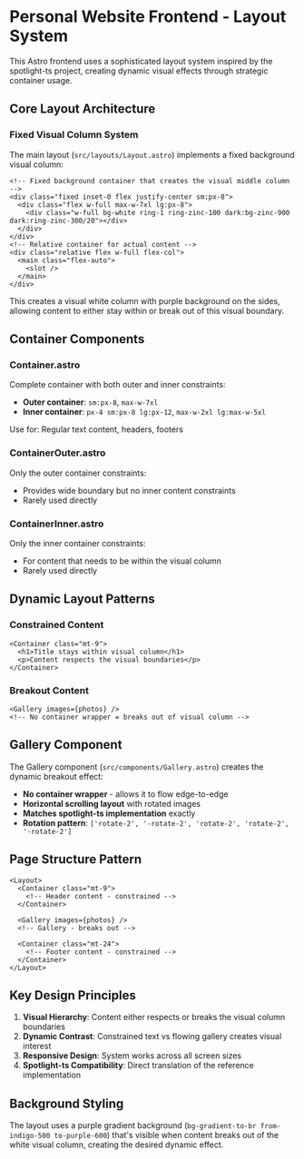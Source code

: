 # Personal Website Frontend - Layout System

This Astro frontend uses a sophisticated layout system inspired by the spotlight-ts project, creating dynamic visual effects through strategic container usage.

## Core Layout Architecture

### Fixed Visual Column System
The main layout (`src/layouts/Layout.astro`) implements a fixed background visual column:

```astro
<!-- Fixed background container that creates the visual middle column -->
<div class="fixed inset-0 flex justify-center sm:px-8">
  <div class="flex w-full max-w-7xl lg:px-8">
    <div class="w-full bg-white ring-1 ring-zinc-100 dark:bg-zinc-900 dark:ring-zinc-300/20"></div>
  </div>
</div>
<!-- Relative container for actual content -->
<div class="relative flex w-full flex-col">
  <main class="flex-auto">
    <slot />
  </main>
</div>
```

This creates a visual white column with purple background on the sides, allowing content to either stay within or break out of this visual boundary.

## Container Components

### Container.astro
Complete container with both outer and inner constraints:
- **Outer container**: `sm:px-8`, `max-w-7xl`
- **Inner container**: `px-4 sm:px-8 lg:px-12`, `max-w-2xl lg:max-w-5xl`

Use for: Regular text content, headers, footers

### ContainerOuter.astro
Only the outer container constraints:
- Provides wide boundary but no inner content constraints
- Rarely used directly

### ContainerInner.astro
Only the inner container constraints:
- For content that needs to be within the visual column
- Rarely used directly

## Dynamic Layout Patterns

### Constrained Content
```astro
<Container class="mt-9">
  <h1>Title stays within visual column</h1>
  <p>Content respects the visual boundaries</p>
</Container>
```

### Breakout Content
```astro
<Gallery images={photos} />
<!-- No container wrapper = breaks out of visual column -->
```

## Gallery Component

The Gallery component (`src/components/Gallery.astro`) creates the dynamic breakout effect:

- **No container wrapper** - allows it to flow edge-to-edge
- **Horizontal scrolling layout** with rotated images
- **Matches spotlight-ts implementation** exactly
- **Rotation pattern**: `['rotate-2', '-rotate-2', 'rotate-2', 'rotate-2', '-rotate-2']`

## Page Structure Pattern

```astro
<Layout>
  <Container class="mt-9">
    <!-- Header content - constrained -->
  </Container>
  
  <Gallery images={photos} />
  <!-- Gallery - breaks out -->
  
  <Container class="mt-24">
    <!-- Footer content - constrained -->
  </Container>
</Layout>
```

## Key Design Principles

1. **Visual Hierarchy**: Content either respects or breaks the visual column boundaries
2. **Dynamic Contrast**: Constrained text vs flowing gallery creates visual interest  
3. **Responsive Design**: System works across all screen sizes
4. **Spotlight-ts Compatibility**: Direct translation of the reference implementation

## Background Styling

The layout uses a purple gradient background (`bg-gradient-to-br from-indigo-500 to-purple-600`) that's visible when content breaks out of the white visual column, creating the desired dynamic effect.